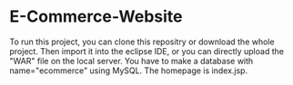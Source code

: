 # E-Commerce-Website
To run this project, you can clone this repositry or download the whole project. Then import it into the eclipse IDE, or you can directly upload the "WAR" file on the local server. You have to make a database with name="ecommerce" using MySQL. The homepage is index.jsp.
